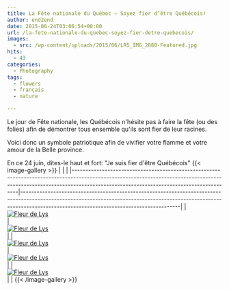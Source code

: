 ```yaml
---
title: La Fête nationale du Québec – Soyez fier d’être Québécois!
author: end2end
date: 2015-06-24T03:06:54+00:00
url: /la-fete-nationale-du-quebec-soyez-fier-detre-quebecois/
images:
  - src: /wp-content/uploads/2015/06/LR5_IMG_2880-Featured.jpg
hits:
  - 43
categories:
  - Photography
tags:
  - flowers
  - français
  - nature

---
```

Le jour de Fête nationale, les Québécois n'hésite pas à faire la fête (ou des folies) afin de démontrer tous ensemble qu'ils sont fier de leur racines.

Voici donc un symbole patriotique afin de vivifier votre flamme et votre amour de la Belle province.

En ce 24 juin, dites-le haut et fort: "Je suis fier d'être Québécois"
{{< image-gallery >}}
| <!-- -->                                                                                                                                                                                                             | <!-- -->                                                                                                                                                                                                             |
|----------------------------------------------------------------------------------------------------------------------------------------------------------------------------------------------------------------------|----------------------------------------------------------------------------------------------------------------------------------------------------------------------------------------------------------------------|
| [<br /> ![Fleur de Lys](http://www.end2endzone.com/wp-content/uploads/2015/06/IMG_2827_e2ez-300x200.jpg)<br /> ](https://www.flickr.com/photos/154618444@N05/37579347401/in/album-72157661287647108/ "Fleur de Lys") | [<br /> ![Fleur de Lys](http://www.end2endzone.com/wp-content/uploads/2015/06/IMG_2843_e2ez-300x200.jpg)<br /> ](https://www.flickr.com/photos/154618444@N05/37579343271/in/album-72157661287647108/ "Fleur de Lys") |
| [<br /> ![Fleur de Lys](http://www.end2endzone.com/wp-content/uploads/2015/06/IMG_2834_e2ez-200x300.jpg)<br /> ](https://www.flickr.com/photos/154618444@N05/37579341761/in/album-72157661287647108/ "Fleur de Lys") | [<br /> ![Fleur de Lys](http://www.end2endzone.com/wp-content/uploads/2015/06/IMG_2865_e2ez-200x300.jpg)<br /> ](https://www.flickr.com/photos/154618444@N05/37579340191/in/album-72157661287647108/ "Fleur de Lys") |
| [<br /> ![Fleur de Lys](http://www.end2endzone.com/wp-content/uploads/2015/06/IMG_2880_e2ez-300x200.jpg)<br /> ](https://www.flickr.com/photos/154618444@N05/37579338321/in/album-72157661287647108/ "Fleur de Lys") |                                                                                                                                                                                                                      |
{{< /image-gallery >}}
